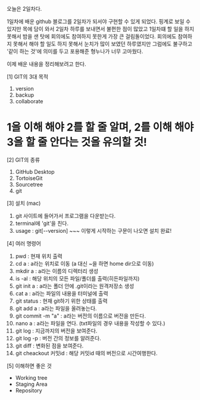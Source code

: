 오늘은 2일차다.

1일차에 배운 github 블로그를 2일차가 되서야 구현할 수 있게 되었다.
핑계로 보일 수 있지만 목에 담이 와서 2일차 하루를 보내면서 불편한 점이 많았고 1일차떄 할 일을 하지 못해서 밤을 샌 탓에 회의에도 참여하지 못한게 가장 큰 걸림돌이었다.
회의에도 참여하지 못해서 해야 할 일도 하지 못해서 눈치가 많이 보였던 하루였지만 그럼에도 불구하고 '같이 하는 것'에 의미를 두고 포용해준 형누나가 너무 고마웠다.

이제 배운 내용을 정리해보려고 한다.

[1] GIT의 3대 목적
1. version
2. backup
3. collaborate

# 1을 이해 해야 2를 할 줄 알며, 2를 이해 해야 3을 할 줄 안다는 것을 유의할 것!

[2] GIT의 종류
1. GitHub Desktop
2. TortoiseGit
3. Sourcetree
4. git

[3] 설치 (mac)
1. git 사이트에 들어가서 프로그램을 다운받는다.
2. terminal에 'git'을 친다. 
3. usage : git[--version] ~~~ 이렇게 시작하는 구문이 나오면 설치 완료!

[4] 여러 명령어
1. pwd : 현재 위치 출력
2. cd a : a라는 위치로 이동 (a 대신 ~을 하면 home dir으로 이동)
3. mkdir a : a라는 이름의 디렉터리 생성
4. is -al : 해당 위치의 모든 파일/폴더를 출력(히든파일까지)
5. git init a : a라는 폴더 안에 .git이라는 원격저장소 생성
6. cat a : a라는 파일의 내용을 터미널에 출력
7. git status : 현재 git하기 위한 상태를 출력
8. git add a : a라는 파일을 올려놓는다.
9. git commit -m "a" : a라는 버전의 이름으로 버전을 만든다.
10. nano a : a라는 파일을 연다. (txt파일의 경우 내용을 작성할 수 있다.)
11. git log : 지금까지의 버전을 보여준다.
12. git log -p : 버전 간의 정보를 알려준다.
13. git diff : 변화된 점을 보여준다.
14. git cheackout 커밋id : 해당 커밋id 때의 버전으로 시간여행한다.


[5] 이해하면 좋은 것
- Working tree
- Staging Area
- Repository
